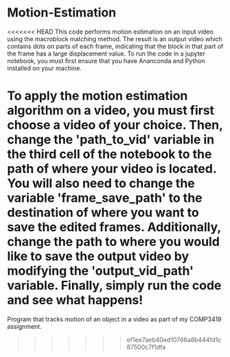 # Motion-Estimation

<<<<<<< HEAD
This code performs motion estimation on an input video using the macroblock matching method. The result is an output video which
contains dots on parts of each frame, indicating that the block in that part of the frame has a large displacement
value. To run the code in a jupyter notebook, you must first ensure that you have Ananconda and Python installed on your machine. 

To apply the motion estimation algorithm on a video, you must first choose a video of your choice. Then, change the 'path_to_vid'
variable in the third cell of the notebook to the path of where your video is located. You will also need to change the variable
'frame_save_path' to the destination of where you want to save the edited frames. Additionally, change the path to where you would 
like to save the output video by modifying the 'output_vid_path' variable. Finally, simply run the code and see what happens! 
=======
Program that tracks motion of an object in a video as part of my COMP3419 assignment. 
>>>>>>> ef1ee7aeb40ed10746a8b444fd1c87500c7f1dfa

